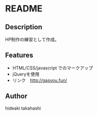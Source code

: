 # README

## Description
HP制作の練習として作成。

## Features
- HTML/CSS/javascript でのマークアップ
- jQueryを使用
- リンク　http://gasyou.fun/

## Author
hideaki takahashi